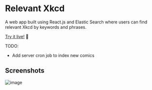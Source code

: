 # Relevant Xkcd

A web app built using React.js and Elastic Search where users can find relevant Xkcd by keywords and phrases.

[Try it live!](https://relevant-xkcd-comics.firebaseapp.com/) 🎉

TODO: 
- Add server cron job to index new comics 

## Screenshots
![image](https://user-images.githubusercontent.com/3459902/166075765-43db9f97-a620-409f-b87d-5ba904ee4588.png)

